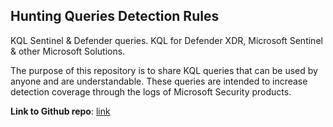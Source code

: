 ## Hunting Queries Detection Rules

KQL Sentinel & Defender queries. KQL for Defender XDR, Microsoft Sentinel & other Microsoft Solutions.

The purpose of this repository is to share KQL queries that can be used by anyone and are understandable. These queries are intended to increase detection coverage through the logs of Microsoft Security products. 

**Link to Github repo**: [link](https://github.com/SlimKQL/Hunting-Queries-Detection-Rules/)